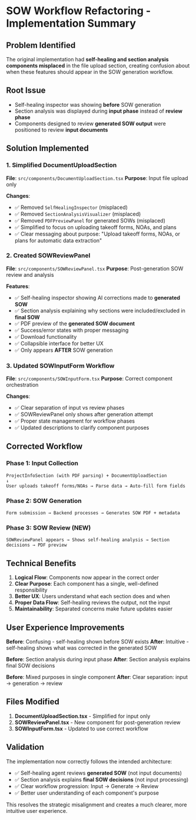 # SOW Workflow Refactoring - Implementation Summary

## Problem Identified
The original implementation had **self-healing and section analysis components misplaced** in the file upload section, creating confusion about when these features should appear in the SOW generation workflow.

## Root Issue
- Self-healing inspector was showing **before** SOW generation
- Section analysis was displayed during **input phase** instead of **review phase**
- Components designed to review **generated SOW output** were positioned to review **input documents**

## Solution Implemented

### 1. Simplified DocumentUploadSection
**File**: `src/components/DocumentUploadSection.tsx`
**Purpose**: Input file upload only

**Changes**:
- ✅ Removed `SelfHealingInspector` (misplaced)
- ✅ Removed `SectionAnalysisVisualizer` (misplaced) 
- ✅ Removed `PDFPreviewPanel` for generated SOWs (misplaced)
- ✅ Simplified to focus on uploading takeoff forms, NOAs, and plans
- ✅ Clear messaging about purpose: "Upload takeoff forms, NOAs, or plans for automatic data extraction"

### 2. Created SOWReviewPanel
**File**: `src/components/SOWReviewPanel.tsx`
**Purpose**: Post-generation SOW review and analysis

**Features**:
- ✅ Self-healing inspector showing AI corrections made to **generated SOW**
- ✅ Section analysis explaining why sections were included/excluded in **final SOW**
- ✅ PDF preview of the **generated SOW document**
- ✅ Success/error states with proper messaging
- ✅ Download functionality
- ✅ Collapsible interface for better UX
- ✅ Only appears **AFTER** SOW generation

### 3. Updated SOWInputForm Workflow
**File**: `src/components/SOWInputForm.tsx`
**Purpose**: Correct component orchestration

**Changes**:
- ✅ Clear separation of input vs review phases
- ✅ SOWReviewPanel only shows after generation attempt
- ✅ Proper state management for workflow phases
- ✅ Updated descriptions to clarify component purposes

## Corrected Workflow

### Phase 1: Input Collection
```
ProjectInfoSection (with PDF parsing) + DocumentUploadSection
↓
User uploads takeoff forms/NOAs → Parse data → Auto-fill form fields
```

### Phase 2: SOW Generation
```
Form submission → Backend processes → Generates SOW PDF + metadata
```

### Phase 3: SOW Review (NEW)
```
SOWReviewPanel appears → Shows self-healing analysis → Section decisions → PDF preview
```

## Technical Benefits

1. **Logical Flow**: Components now appear in the correct order
2. **Clear Purpose**: Each component has a single, well-defined responsibility
3. **Better UX**: Users understand what each section does and when
4. **Proper Data Flow**: Self-healing reviews the output, not the input
5. **Maintainability**: Separated concerns make future updates easier

## User Experience Improvements

**Before**: Confusing - self-healing shown before SOW exists
**After**: Intuitive - self-healing shows what was corrected in the generated SOW

**Before**: Section analysis during input phase
**After**: Section analysis explains final SOW decisions

**Before**: Mixed purposes in single component
**After**: Clear separation: input → generation → review

## Files Modified

1. **DocumentUploadSection.tsx** - Simplified for input only
2. **SOWReviewPanel.tsx** - New component for post-generation review
3. **SOWInputForm.tsx** - Updated to use correct workflow

## Validation

The implementation now correctly follows the intended architecture:
- ✅ Self-healing agent reviews **generated SOW** (not input documents)
- ✅ Section analysis explains **final SOW decisions** (not input processing)
- ✅ Clear workflow progression: Input → Generate → Review
- ✅ Better user understanding of each component's purpose

This resolves the strategic misalignment and creates a much clearer, more intuitive user experience.
